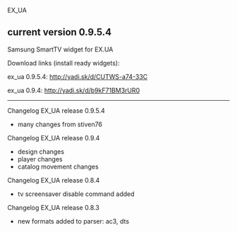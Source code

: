 EX_UA

current version 0.9.5.4
-----------------------

Samsung SmartTV widget for EX.UA

Download links (install ready widgets):

ex_ua 0.9.5.4: http://yadi.sk/d/CUTWS-a74-33C

ex_ua 0.9.4: http://yadi.sk/d/b9kF71BM3rUR0

---------------------------------------------

Changelog EX_UA release 0.9.5.4
- many changes from stiven76

Changelog EX_UA release 0.9.4
- design changes
- player changes
- catalog movement changes


Changelog EX_UA release 0.8.4
- tv screensaver disable command added

Changelog EX_UA release 0.8.3
- new formats added to parser: ac3, dts
